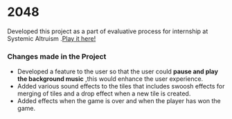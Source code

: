 # 2048

Developed this project as a part of evaluative process for internship at Systemic Altruism .[Play it here!](https://statuesque-lily-896653.netlify.app/)

### Changes made in the Project

* Developed a feature to the user so that the user could **pause and play the background music** ,this would enhance the user experience.
* Added various sound effects to the tiles that includes swoosh effects for merging of tiles and a drop effect when a new tile is created.
* Added effects when the game is over and when the player has won the game.
